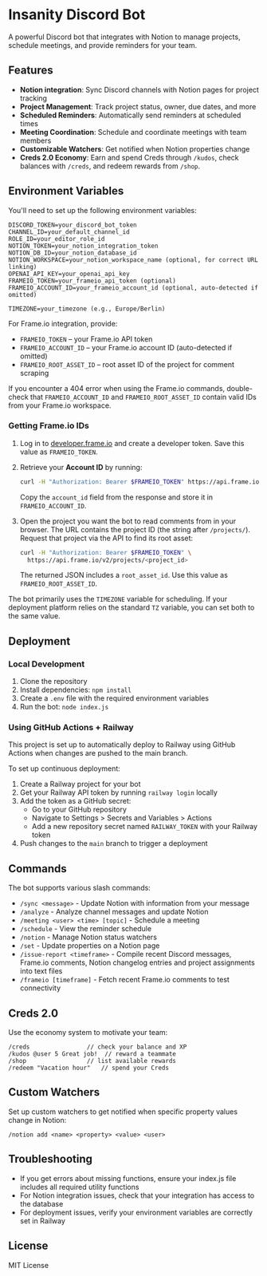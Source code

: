 # Insanity Discord Bot

A powerful Discord bot that integrates with Notion to manage projects, schedule meetings, and provide reminders for your team.

## Features

- **Notion integration**: Sync Discord channels with Notion pages for project tracking
- **Project Management**: Track project status, owner, due dates, and more
- **Scheduled Reminders**: Automatically send reminders at scheduled times
- **Meeting Coordination**: Schedule and coordinate meetings with team members
- **Customizable Watchers**: Get notified when Notion properties change
- **Creds 2.0 Economy**: Earn and spend Creds through `/kudos`, check balances with `/creds`, and redeem rewards from `/shop`.

## Environment Variables

You'll need to set up the following environment variables:

```
DISCORD_TOKEN=your_discord_bot_token
CHANNEL_ID=your_default_channel_id
ROLE_ID=your_editor_role_id
NOTION_TOKEN=your_notion_integration_token
NOTION_DB_ID=your_notion_database_id
NOTION_WORKSPACE=your_notion_workspace_name (optional, for correct URL linking)
OPENAI_API_KEY=your_openai_api_key
FRAMEIO_TOKEN=your_frameio_api_token (optional)
FRAMEIO_ACCOUNT_ID=your_frameio_account_id (optional, auto-detected if omitted)

TIMEZONE=your_timezone (e.g., Europe/Berlin)
```

For Frame.io integration, provide:

- `FRAMEIO_TOKEN` – your Frame.io API token
- `FRAMEIO_ACCOUNT_ID` – your Frame.io account ID (auto-detected if omitted)
- `FRAMEIO_ROOT_ASSET_ID` – root asset ID of the project for comment scraping

If you encounter a 404 error when using the Frame.io commands, double-check that
`FRAMEIO_ACCOUNT_ID` and `FRAMEIO_ROOT_ASSET_ID` contain valid IDs from your
Frame.io workspace.

### Getting Frame.io IDs

1. Log in to [developer.frame.io](https://developer.frame.io/) and create a
   developer token. Save this value as `FRAMEIO_TOKEN`.
2. Retrieve your **Account ID** by running:

   ```bash
   curl -H "Authorization: Bearer $FRAMEIO_TOKEN" https://api.frame.io/v2/me
   ```

   Copy the `account_id` field from the response and store it in
   `FRAMEIO_ACCOUNT_ID`.
3. Open the project you want the bot to read comments from in your browser. The
   URL contains the project ID (the string after `/projects/`). Request that
   project via the API to find its root asset:

   ```bash
   curl -H "Authorization: Bearer $FRAMEIO_TOKEN" \
     https://api.frame.io/v2/projects/<project_id>
   ```

   The returned JSON includes a `root_asset_id`. Use this value as
   `FRAMEIO_ROOT_ASSET_ID`.


The bot primarily uses the `TIMEZONE` variable for scheduling. If your
deployment platform relies on the standard `TZ` variable, you can set both to
the same value.

## Deployment

### Local Development

1. Clone the repository
2. Install dependencies: `npm install`
3. Create a `.env` file with the required environment variables
4. Run the bot: `node index.js`

### Using GitHub Actions + Railway

This project is set up to automatically deploy to Railway using GitHub Actions when changes are pushed to the main branch.

To set up continuous deployment:

1. Create a Railway project for your bot
2. Get your Railway API token by running `railway login` locally
3. Add the token as a GitHub secret:
   - Go to your GitHub repository
   - Navigate to Settings > Secrets and Variables > Actions
   - Add a new repository secret named `RAILWAY_TOKEN` with your Railway token
4. Push changes to the `main` branch to trigger a deployment

## Commands

The bot supports various slash commands:

- `/sync <message>` - Update Notion with information from your message
- `/analyze` - Analyze channel messages and update Notion
- `/meeting <user> <time> [topic]` - Schedule a meeting
- `/schedule` - View the reminder schedule
- `/notion` - Manage Notion status watchers
- `/set` - Update properties on a Notion page
- `/issue-report <timeframe>` - Compile recent Discord messages, Frame.io comments, Notion changelog entries and project assignments into text files
- `/frameio [timeframe]` - Fetch recent Frame.io comments to test connectivity

## Creds 2.0

Use the economy system to motivate your team:

```
/creds                // check your balance and XP
/kudos @user 5 Great job!  // reward a teammate
/shop                 // list available rewards
/redeem "Vacation hour"   // spend your Creds
```

## Custom Watchers

Set up custom watchers to get notified when specific property values change in Notion:

```
/notion add <name> <property> <value> <user>
```

## Troubleshooting

- If you get errors about missing functions, ensure your index.js file includes all required utility functions
- For Notion integration issues, check that your integration has access to the database
- For deployment issues, verify your environment variables are correctly set in Railway

## License

MIT License 